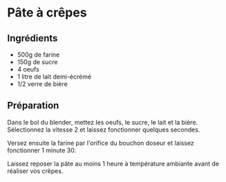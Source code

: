 # Pâte à crêpes


## Ingrédients

- 500g de farine
- 150g de sucre
- 4 oeufs
- 1 litre de lait demi-écrémé
- 1/2 verre de bière


## Préparation

Dans le bol du blender, mettez les oeufs, le sucre, le lait et la bière.
Sélectionnez la vitesse 2 et laissez fonctionner quelques secondes.

Versez ensuite la farine par l'orifice du bouchon doseur et laissez fonctionner 1 minute 30.

Laissez reposer la pâte au moins 1 heure à température ambiante avant de réaliser vos crêpes. 
